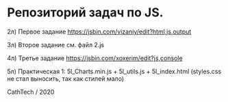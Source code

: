 # Репозиторий задач по JS.
2л) Первое задание https://jsbin.com/vizaniy/edit?html,js,output

3л) Второе задание см. файл 2.js

4л) Третье задание https://jsbin.com/xoxerim/edit?js,console

5л) Практическая 1: 5l_Charts.min.js + 5l_utils.js + 5l_index.html (styles.css не стал выносить, так как стилей мало)

CathTech / 2020

